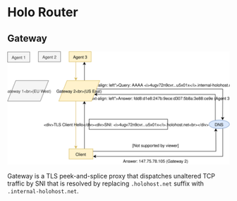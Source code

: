 # Holo Router

## Gateway

![Gateway diagram](./gateway/res/diagram.svg)

Gateway is a TLS peek-and-splice proxy that dispatches unaltered TCP traffic by
SNI that is resolved by replacing `.holohost.net` suffix with
`.internal-holohost.net`.

[dnscrypt-proxy]: https://github.com/DNSCrypt/dnscrypt-proxy
[letsencrypt]: https://letsencrypt.org
[wikipedia-sni]: https://en.wikipedia.org/wiki/Server_Name_Indication
